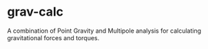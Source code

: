 # grav-calc
A combination of Point Gravity and Multipole analysis for calculating gravitational forces and torques.
